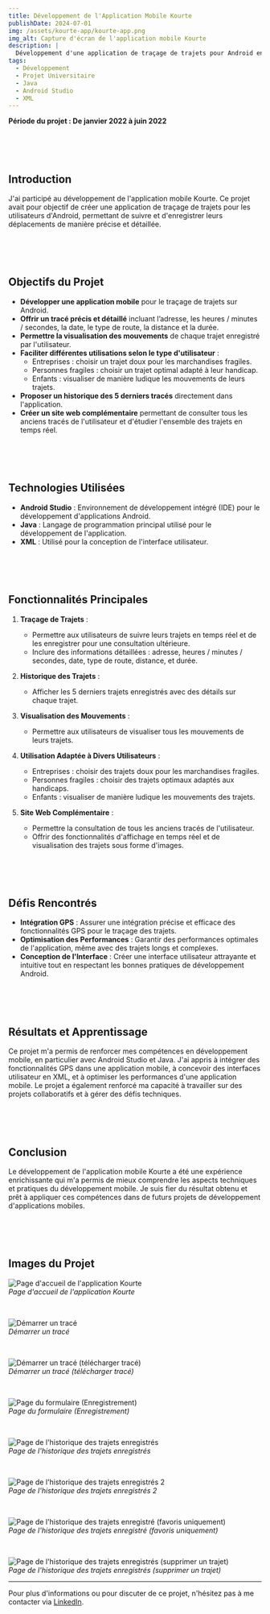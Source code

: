 ```yaml
---
title: Développement de l'Application Mobile Kourte
publishDate: 2024-07-01
img: /assets/kourte-app/kourte-app.png
img_alt: Capture d'écran de l'application mobile Kourte
description: |
  Développement d'une application de traçage de trajets pour Android en utilisant Android Studio, Java, et XML.
tags:
  - Développement
  - Projet Universitaire
  - Java
  - Android Studio
  - XML
---
```


**Période du projet : De janvier 2022 à juin 2022**

<br>
<br>
<br>

## Introduction

J'ai participé au développement de l'application mobile Kourte. Ce projet avait pour objectif de créer une application de traçage de trajets pour les utilisateurs d'Android, permettant de suivre et d'enregistrer leurs déplacements de manière précise et détaillée.

<br>
<br>
<br>

## Objectifs du Projet

- **Développer une application mobile** pour le traçage de trajets sur Android.
- **Offrir un tracé précis et détaillé** incluant l’adresse, les heures / minutes / secondes, la date, le type de route, la distance et la durée.
- **Permettre la visualisation des mouvements** de chaque trajet enregistré par l'utilisateur.
- **Faciliter différentes utilisations selon le type d'utilisateur** :
  - Entreprises : choisir un trajet doux pour les marchandises fragiles.
  - Personnes fragiles : choisir un trajet optimal adapté à leur handicap.
  - Enfants : visualiser de manière ludique les mouvements de leurs trajets.
- **Proposer un historique des 5 derniers tracés** directement dans l'application.
- **Créer un site web complémentaire** permettant de consulter tous les anciens tracés de l'utilisateur et d'étudier l'ensemble des trajets en temps réel.

<br>
<br>
<br>

## Technologies Utilisées

- **Android Studio** : Environnement de développement intégré (IDE) pour le développement d'applications Android.
- **Java** : Langage de programmation principal utilisé pour le développement de l'application.
- **XML** : Utilisé pour la conception de l'interface utilisateur.

<br>
<br>
<br>

## Fonctionnalités Principales

1. **Traçage de Trajets** :
   - Permettre aux utilisateurs de suivre leurs trajets en temps réel et de les enregistrer pour une consultation ultérieure.
   - Inclure des informations détaillées : adresse, heures / minutes / secondes, date, type de route, distance, et durée.
   
2. **Historique des Trajets** :
   - Afficher les 5 derniers trajets enregistrés avec des détails sur chaque trajet.
   
3. **Visualisation des Mouvements** :
   - Permettre aux utilisateurs de visualiser tous les mouvements de leurs trajets.
   
4. **Utilisation Adaptée à Divers Utilisateurs** :
   - Entreprises : choisir des trajets doux pour les marchandises fragiles.
   - Personnes fragiles : choisir des trajets optimaux adaptés aux handicaps.
   - Enfants : visualiser de manière ludique les mouvements des trajets.
   
5. **Site Web Complémentaire** :
   - Permettre la consultation de tous les anciens tracés de l'utilisateur.
   - Offrir des fonctionnalités d'affichage en temps réel et de visualisation des trajets sous forme d'images.

<br>
<br>
<br>

## Défis Rencontrés

- **Intégration GPS** : Assurer une intégration précise et efficace des fonctionnalités GPS pour le traçage des trajets.
- **Optimisation des Performances** : Garantir des performances optimales de l'application, même avec des trajets longs et complexes.
- **Conception de l'Interface** : Créer une interface utilisateur attrayante et intuitive tout en respectant les bonnes pratiques de développement Android.

<br>
<br>
<br>

## Résultats et Apprentissage

Ce projet m'a permis de renforcer mes compétences en développement mobile, en particulier avec Android Studio et Java. J'ai appris à intégrer des fonctionnalités GPS dans une application mobile, à concevoir des interfaces utilisateur en XML, et à optimiser les performances d'une application mobile. Le projet a également renforcé ma capacité à travailler sur des projets collaboratifs et à gérer des défis techniques.

<br>
<br>
<br>

## Conclusion

Le développement de l'application mobile Kourte a été une expérience enrichissante qui m'a permis de mieux comprendre les aspects techniques et pratiques du développement mobile. Je suis fier du résultat obtenu et prêt à appliquer ces compétences dans de futurs projets de développement d'applications mobiles.

<br>
<br>
<br>

## Images du Projet

![Page d'accueil de l'application Kourte](/assets/kourte-app/kourte-app-home.jpg)
<br>
*Page d'accueil de l'application Kourte*

<br>

![Démarrer un tracé](/assets/kourte-app/kourte-app-start-tracking.jpg)
<br>
*Démarrer un tracé*

<br>

![Démarrer un tracé (télécharger tracé)](/assets/kourte-app/kourte-app-download.jpg)
<br>
*Démarrer un tracé (télécharger tracé)*

<br>

![Page du formulaire (Enregistrement)](/assets/kourte-app/kourte-app-registration.jpg)
<br>
*Page du formulaire (Enregistrement)*

<br>

![Page de l'historique des trajets enregistrés](/assets/kourte-app/kourte-app-history.jpg)
<br>
*Page de l'historique des trajets enregistrés*

<br>

![Page de l'historique des trajets enregistrés 2](/assets/kourte-app/kourte-app-history2.jpg)
<br>
*Page de l'historique des trajets enregistrés 2*

<br>

![Page de l'historique des trajets enregistré (favoris uniquement)](/assets/kourte-app/kourte-app-favorites.jpg)
<br>
*Page de l'historique des trajets enregistré (favoris uniquement)*

<br>

![Page de l'historique des trajets enregistrés (supprimer un trajet)](/assets/kourte-app/kourte-app-delete.jpg)
<br>
*Page de l'historique des trajets enregistrés (supprimer un trajet)*

---

Pour plus d'informations ou pour discuter de ce projet, n'hésitez pas à me contacter via [LinkedIn](https://www.linkedin.com/in/mehdi-hamiche-a0a555232).